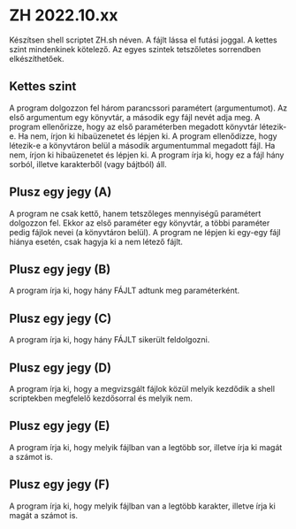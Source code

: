 # ZH 2022.10.xx

Készítsen shell scriptet ZH.sh néven. A fájlt lássa el futási joggal.
A kettes szint mindenkinek kötelező. Az egyes szintek tetszőletes sorrendben elkészíthetőek.

## Kettes szint

A program dolgozzon fel három parancssori paramétert (argumentumot). Az első argumentum egy könyvtár, a második egy fájl nevét adja meg. A program ellenőrizze, hogy az első paraméterben megadott könyvtár létezik-e. Ha nem, írjon ki hibaüzenetet és lépjen ki. A program ellenődizze, hogy létezik-e a könyvtáron belül a második argumentummal megadott fájl. Ha nem, írjon ki hibaüzenetet és lépjen ki. A program írja ki, hogy ez a fájl hány sorból, illetve karakterből (vagy bájtból) áll.

## Plusz egy jegy (A)

A program ne csak kettő, hanem tetszőleges mennyiségű paramétert dolgozzon fel.  Ekkor az első paraméter egy könyvtár, a többi paraméter pedig fájlok nevei (a könyvtáron belül). A program ne lépjen ki egy-egy fájl hiánya esetén, csak hagyja ki a nem létező fájlt.

## Plusz egy jegy (B)

A program írja ki, hogy hány FÁJLT adtunk meg paraméterként.

## Plusz egy jegy (C)

A program írja ki, hogy hány FÁJLT sikerült feldolgozni.

## Plusz egy jegy (D)

A program írja ki, hogy a megvizsgált fájlok közül melyik kezdődik a shell scriptekben megfelelő kezdősorral és melyik nem.

## Plusz egy jegy (E)

A program írja ki, hogy melyik fájlban van a legtöbb sor, illetve írja ki magát a számot is.

## Plusz egy jegy (F)

A program írja ki, hogy melyik fájlban van a legtöbb karakter, illetve írja ki magát a számot is.
